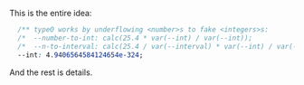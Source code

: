 This is the entire idea:

```css
  /** typeO works by underflowing <number>s to fake <integers>s:                                 **/
  /*  --number-to-int: calc(25.4 * var(--int) / var(--int));                                     */
  /*  --n-to-interval: calc(25.4 / var(--interval) * var(--int) / var(--int) * var(--interval);  */
  --int: 4.9406564584124654e-324;
```

And the rest is details.
